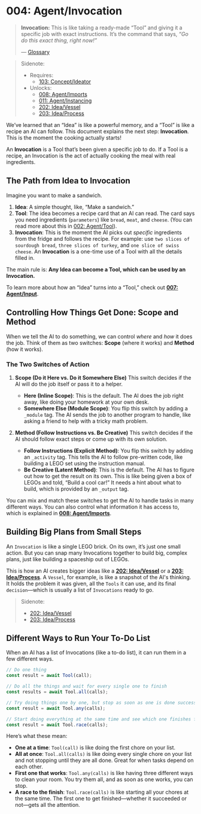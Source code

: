 # 004: Agent/Invocation

> **Invocation:** This is like taking a ready-made “Tool” and giving it a specific job with exact instructions. It’s the command that says, *“Go do this exact thing, right now!”*
>
> — [Glossary](./000_glossary.md)

> Sidenote:
>
> - Requires:
>   - [103: Concept/Ideator](./103_concept_ideator.md)
> - Unlocks:
>   - [008: Agent/Imports](./008_agent_imports.md)
>   - [011: Agent/Instancing](./011_agent_instancing.md)
>   - [202: Idea/Vessel](./202_idea_vessel.md)
>   - [203: Idea/Process](./203_idea_process.md)

We’ve learned that an “Idea” is like a powerful memory, and a “Tool” is like a recipe an AI can follow. This document explains the next step: **Invocation**. This is the moment the cooking actually starts!

An **Invocation** is a Tool that’s been given a specific job to do. If a Tool is a recipe, an Invocation is the act of actually cooking the meal with real ingredients.

## The Path from Idea to Invocation

Imagine you want to make a sandwich.

1.  **Idea**: A simple thought, like, “Make a sandwich.”
2.  **Tool**: The idea becomes a recipe card that an AI can read. The card says you need ingredients (`parameters`) like `bread`, `meat`, and `cheese`. (You can read more about this in [002: Agent/Tool](./002_agent_tool.md)).
3.  **Invocation**: This is the moment the AI picks out *specific* ingredients from the fridge and follows the recipe. For example: use `two slices of sourdough bread`, `three slices of turkey`, and `one slice of swiss cheese`. An **Invocation** is a one-time use of a Tool with all the details filled in.

The main rule is: **Any Idea can become a Tool, which can be used by an Invocation.**

To learn more about how an “Idea” turns into a “Tool,” check out **[007: Agent/Input](./007_agent_input.md)**.

## Controlling How Things Get Done: Scope and Method

When we tell the AI to do something, we can control *where* and *how* it does the job. Think of them as two switches: **Scope** (where it works) and **Method** (how it works).

### The Two Switches of Action

1.  **Scope (Do it Here vs. Do it Somewhere Else)**
    This switch decides if the AI will do the job itself or pass it to a helper.

    -   **Here (Inline Scope)**: This is the default. The AI does the job right away, like doing your homework at your own desk.
    -   **Somewhere Else (Module Scope)**: You flip this switch by adding a `_module` tag. The AI sends the job to another program to handle, like asking a friend to help with a tricky math problem.

2.  **Method (Follow Instructions vs. Be Creative)**
    This switch decides if the AI should follow exact steps or come up with its own solution.

    -   **Follow Instructions (Explicit Method)**: You flip this switch by adding an `_activity` tag. This tells the AI to follow pre-written code, like building a LEGO set using the instruction manual.
    -   **Be Creative (Latent Method)**: This is the default. The AI has to figure out how to get the result on its own. This is like being given a box of LEGOs and told, “Build a cool car!” It needs a hint about what to build, which is provided by an `_output` tag.

You can mix and match these switches to get the AI to handle tasks in many different ways. You can also control what information it has access to, which is explained in **[008: Agent/Imports](./008_agent_imports.md)**.

## Building Big Plans from Small Steps

An `Invocation` is like a single LEGO brick. On its own, it’s just one small action. But you can snap many Invocations together to build big, complex plans, just like building a spaceship out of LEGOs.

This is how an AI creates bigger ideas like a **[202: Idea/Vessel](./202_idea_vessel.md)** or a **[203: Idea/Process](./203_idea_process.md)**. A `Vessel`, for example, is like a snapshot of the AI's thinking. It holds the problem it was given, all the `Tools` it can use, and its final `decision`—which is usually a list of `Invocations` ready to go.

> Sidenote:
>
> - [202: Idea/Vessel](./202_idea_vessel.md)
> - [203: Idea/Process](./203_idea_process.md)

## Different Ways to Run Your To-Do List

When an AI has a list of Invocations (like a to-do list), it can run them in a few different ways.

```typescript
// Do one thing
const result = await Tool(call);

// Do all the things and wait for every single one to finish
const results = await Tool.all(calls);

// Try doing things one by one, but stop as soon as one is done successfully
const result = await Tool.any(calls);

// Start doing everything at the same time and see which one finishes first (doesn't matter if it succeeds or fails)
const result = await Tool.race(calls);
```

Here’s what these mean:

-   **One at a time**: `Tool(call)` is like doing the first chore on your list.
-   **All at once**: `Tool.all(calls)` is like doing every single chore on your list and not stopping until they are all done. Great for when tasks depend on each other.
-   **First one that works**: `Tool.any(calls)` is like having three different ways to clean your room. You try them all, and as soon as one works, you can stop.
-   **A race to the finish**: `Tool.race(calls)` is like starting all your chores at the same time. The first one to get finished—whether it succeeded or not—gets all the attention.